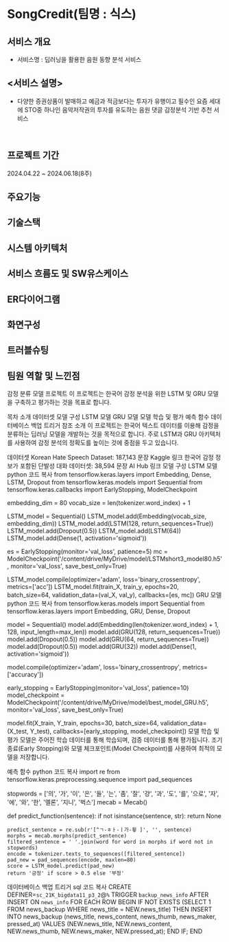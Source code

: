 # SongCredit(팀명 : 식스)
## 서비스 개요
* 서비스명 : 딥러닝을 활용한 음원 동향 분석 서비스
## <서비스 설명>
* 다양한 증권상품이 발매하고 예금과 적금보다는 투자가 유행이고 필수인 요즘 세대에 STO중 하나인 음악저작권의 투자를 유도하는 음원 댓글 감정분석 기반 추천 서비스
<br>

## 프로젝트 기간
2024.04.22 ~ 2024.06.18(8주)
<br>

## 주요기능
## 기술스택
## 시스템 아키텍처
## 서비스 흐름도 및 SW유스케이스
## ER다이어그램
## 화면구성
## 트러블슈팅
## 팀원 역할 및 느낀점





감정 분류 모델 프로젝트
이 프로젝트는 한국어 감정 분석을 위한 LSTM 및 GRU 모델을 구축하고 평가하는 것을 목표로 합니다.

목차
소개
데이터셋
모델 구성
LSTM 모델
GRU 모델
모델 학습 및 평가
예측 함수
데이터베이스 백업 트리거
참조
소개
이 프로젝트는 한국어 텍스트 데이터를 이용해 감정을 분류하는 딥러닝 모델을 개발하는 것을 목적으로 합니다. 주로 LSTM과 GRU 아키텍처를 사용하여 감정 분석의 정확도를 높이는 것에 중점을 두고 있습니다.

데이터셋
Korean Hate Speech Dataset: 187,143 문장
Kaggle 링크
한국어 감정 정보가 포함된 단발성 대화 데이터셋: 38,594 문장
AI Hub 링크
모델 구성
LSTM 모델
python
코드 복사
from tensorflow.keras.layers import Embedding, Dense, LSTM, Dropout
from tensorflow.keras.models import Sequential
from tensorflow.keras.callbacks import EarlyStopping, ModelCheckpoint

embedding_dim = 80
vocab_size = len(tokenizer.word_index) + 1

LSTM_model = Sequential()
LSTM_model.add(Embedding(vocab_size, embedding_dim))
LSTM_model.add(LSTM(128, return_sequences=True))
LSTM_model.add(Dropout(0.5))
LSTM_model.add(LSTM(64))
LSTM_model.add(Dense(1, activation='sigmoid'))

es = EarlyStopping(monitor='val_loss', patience=5)
mc = ModelCheckpoint('/content/drive/MyDrive/model/LSTMshort3_model80.h5', monitor='val_loss', save_best_only=True)

LSTM_model.compile(optimizer='adam', loss='binary_crossentropy', metrics=['acc'])
LSTM_model.fit(train_X, train_y, epochs=20, batch_size=64, validation_data=(val_X, val_y), callbacks=[es, mc])
GRU 모델
python
코드 복사
from tensorflow.keras.models import Sequential
from tensorflow.keras.layers import Embedding, GRU, Dense, Dropout

model = Sequential()
model.add(Embedding(len(tokenizer.word_index) + 1, 128, input_length=max_len))
model.add(GRU(128, return_sequences=True))
model.add(Dropout(0.5))
model.add(GRU(64, return_sequences=True))
model.add(Dropout(0.5))
model.add(GRU(32))
model.add(Dense(1, activation='sigmoid'))

model.compile(optimizer='adam', loss='binary_crossentropy', metrics=['accuracy'])

early_stopping = EarlyStopping(monitor='val_loss', patience=10)
model_checkpoint = ModelCheckpoint('/content/drive/MyDrive/model/best_model_GRU.h5', monitor='val_loss', save_best_only=True)

model.fit(X_train, Y_train, epochs=30, batch_size=64, validation_data=(X_test, Y_test), callbacks=[early_stopping, model_checkpoint])
모델 학습 및 평가
모델은 주어진 학습 데이터를 통해 학습되며, 검증 데이터를 통해 평가됩니다. 조기 종료(Early Stopping)와 모델 체크포인트(Model Checkpoint)를 사용하여 최적의 모델을 저장합니다.

예측 함수
python
코드 복사
import re
from tensorflow.keras.preprocessing.sequence import pad_sequences

stopwords = ['의', '가', '이', '은', '들', '는', '좀', '잘', '걍', '과', '도', '를', '으로', '자', '에', '와', '한', '멜론', '지니', '벅스']
mecab = Mecab()

def predict_function(sentence):
    if not isinstance(sentence, str):
        return None

    predict_sentence = re.sub(r'[^ㄱ-ㅎㅏ-ㅣ가-힇 ]', '', sentence)
    morphs = mecab.morphs(predict_sentence)
    filtered_sentence = ' '.join(word for word in morphs if word not in stopwords)
    encode = tokenizer.texts_to_sequences([filtered_sentence])
    pad_new = pad_sequences(encode, maxlen=80)
    score = LSTM_model.predict(pad_new)
    return '긍정' if score > 0.5 else '부정'
데이터베이스 백업 트리거
sql
코드 복사
CREATE DEFINER=`sc_21K_bigdata11_p3_2`@`%` TRIGGER `backup_news_info` AFTER INSERT ON `news_info`
FOR EACH ROW
BEGIN
    IF NOT EXISTS (SELECT 1 FROM news_backup WHERE news_title = NEW.news_title) THEN
        INSERT INTO news_backup (news_title, news_content, news_thumb, news_maker, pressed_at)
        VALUES (NEW.news_title, NEW.news_content, NEW.news_thumb, NEW.news_maker, NEW.pressed_at);
    END IF;
END
